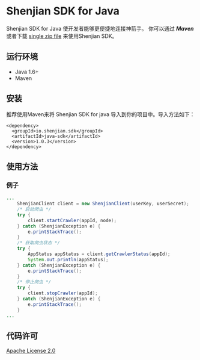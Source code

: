# Shenjian  SDK for Java

Shenjian SDK for Java 使开发者能够更便捷地连接神箭手。 你可以通过 ***Maven*** 或者下载 [single zip file](https://github.com/ShenJianShou/shenjian-sdk-java/releases) 来使用Shenjian SDK。

## 运行环境

- Java 1.6+
- Maven

## 安装

推荐使用Maven来将 Shenjian SDK for java 导入到你的项目中。导入方法如下：

```
<dependency>
  <groupId>io.shenjian.sdk</groupId>
  <artifactId>java-sdk</artifactId>
  <version>1.0.3</version>
</dependency>
```

## 使用方法

### 例子
```Java
...
    ShenjianClient client = new ShenjianClient(userKey, userSecret);
    /* 启动爬虫 */
    try {
        client.startCrawler(appId, node);
    } catch (ShenjianException e) {
        e.printStackTrace();
    }
    /* 获取爬虫状态 */
    try {
        AppStatus appStatus = client.getCrawlerStatus(appId);
        System.out.println(appStatus);
    } catch (ShenjianException e) {
        e.printStackTrace();
    }
    /* 停止爬虫 */
    try {
        client.stopCrawler(appId);
    } catch (ShenjianException e) {
        e.printStackTrace();
    }
...
```

## 代码许可

[Apache License 2.0](https://www.apache.org/licenses/LICENSE-2.0.html)